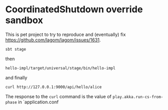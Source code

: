 # CoordinatedShutdown override sandbox

This is pet project to try to reproduce and (eventually) fix https://github.com/lagom/lagom/issues/1631.

```
sbt stage
```

then 

```
hello-impl/target/universal/stage/bin/hello-impl
```

and finally

```
curl http://127.0.0.1:9000/api/hello/alice
```

The response to the `curl` command is the value of `play.akka.run-cs-from-phase` in `application.conf